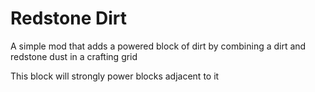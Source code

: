 # Redstone Dirt

A simple mod that adds a powered block of dirt by combining a dirt and redstone dust in a crafting grid

This block will strongly power blocks adjacent to it
